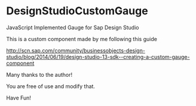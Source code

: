 DesignStudioCustomGauge
=======================

JavaScript Implemented Gauge for Sap Design Studio


This is a custom component made by me following this guide

http://scn.sap.com/community/businessobjects-design-studio/blog/2014/06/19/design-studio-13-sdk--creating-a-custom-gauge-component

Many thanks to the author!

You are free of use and modify that.

Have Fun!
